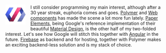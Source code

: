 <a href="https://www.polymer-project.org/"><img src="/img/logo-polymer.png" style="float: left; margin: 0px 15px 15px 0px"></a>
I still consider programming my main interest, although after a 30 year streak, euphoria comes and goes. [Polymer](https://www.polymer-project.org) and [Web components](http://webcomponents.org/) has made the scene a lot more fun lately. [Paper Elements](https://elements.polymer-project.org/browse?package=paper-elements), being Google's reference implementation of their beautiful [Material Design](http://www.google.com/design/spec/material-design/introduction.html), is the other half of my two-folded interest. Let's see how Google will stitch this together with  [Angular](https://angular.io/) in the future. [Firebase](https://www.firebase.com/) as backend and for hosting, together with Polymer makes an exciting backend-less solution and is my stack of choice.